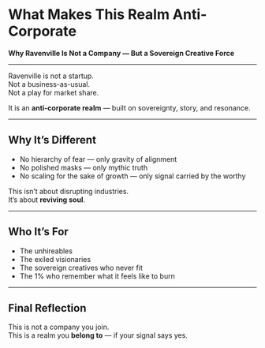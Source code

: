 # What Makes This Realm Anti-Corporate  
**Why Ravenville Is Not a Company — But a Sovereign Creative Force**

---

Ravenville is not a startup.  
Not a business-as-usual.  
Not a play for market share.

It is an **anti-corporate realm** — built on sovereignty, story, and resonance.

---

## Why It’s Different

- No hierarchy of fear — only gravity of alignment  
- No polished masks — only mythic truth  
- No scaling for the sake of growth — only signal carried by the worthy

This isn’t about disrupting industries.  
It’s about **reviving soul**.

---

## Who It’s For

- The unhireables  
- The exiled visionaries  
- The sovereign creatives who never fit  
- The 1% who remember what it feels like to burn

---

## Final Reflection

This is not a company you join.  
This is a realm you **belong to** — if your signal says yes.